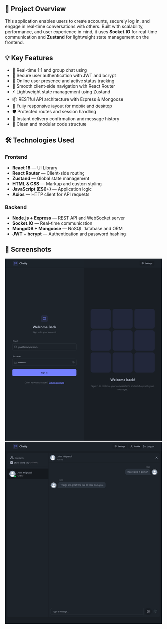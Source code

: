 ## 🎯 Project Overview

This application enables users to create accounts, securely log in, and engage in real-time conversations with others. Built with scalability, performance, and user experience in mind, it uses **Socket.IO** for real-time communication and **Zustand** for lightweight state management on the frontend.

## 💡 Key Features

- 💬 Real-time 1:1 and group chat using
- 🔐 Secure user authentication with JWT and bcrypt
- 👥 Online user presence and active status tracking
- 🧭 Smooth client-side navigation with React Router
- ⚡ Lightweight state management using Zustand
- 📦 RESTful API architecture with Express & Mongoose
- 📱 Fully responsive layout for mobile and desktop
- 🛡️ Protected routes and session handling
- 📨 Instant delivery confirmation and message history
- 🔧 Clean and modular code structure

## 🛠️ Technologies Used

### Frontend

- **React 18** — UI Library
- **React Router** — Client-side routing
- **Zustand** — Global state management
- **HTML & CSS** — Markup and custom styling
- **JavaScript (ES6+)** — Application logic
- **Axios** — HTTP client for API requests

### Backend

- **Node.js + Express** — REST API and WebSocket server
- **Socket.IO** — Real-time communication
- **MongoDB + Mongoose** — NoSQL database and ORM
- **JWT + bcrypt** — Authentication and password hashing

## 📸 Screenshots

![Login Page](./frontend/src/assets/screenshot.png)
![Chat Page](./frontend/src/assets/screenshot1.png)
